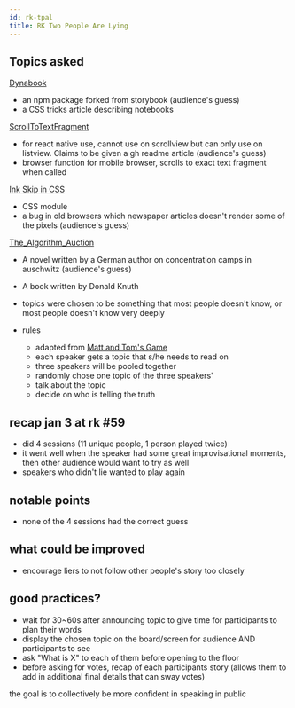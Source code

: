 ```yaml
---
id: rk-tpal
title: RK Two People Are Lying
---
```


## Topics asked
[Dynabook](https://en.wikipedia.org/wiki/Dynabook)
- an npm package forked from storybook (audience's guess)
- a CSS tricks article describing notebooks

[ScrollToTextFragment](https://github.com/WICG/ScrollToTextFragment)
- for react native use, cannot use on scrollview but can only use on listview. Claims to be given a gh readme article (audience's guess)
- browser function for mobile browser, scrolls to exact text fragment when called

[Ink Skip in CSS](https://www.w3.org/TR/css-text-decor-3/#line-decoration)
- CSS module
- a bug in old browsers which newspaper articles doesn't render some of the pixels (audience's guess)

[The_Algorithm_Auction](https://en.wikipedia.org/wiki/The_Algorithm_Auction)
- A novel written by a German author on concentration camps in auschwitz (audience's guess)
- A book written by Donald Knuth

- topics were chosen to be something that most people doesn't know, or most people doesn't know very deeply

- rules
  - adapted from [Matt and Tom's Game](https://www.youtube.com/watch?v=3UAOs9B9UH8)
  - each speaker gets a topic that s/he needs to read on
  - three speakers will be pooled together
  - randomly chose one topic of the three speakers'
  - talk about the topic
  - decide on who is telling the truth

## recap jan 3 at rk #59

- did 4 sessions (11 unique people, 1 person played twice)
- it went well when the speaker had some great improvisational moments, then other audience would want to try as well
- speakers who didn't lie wanted to play again

## notable points
- none of the 4 sessions had the correct guess

## what could be improved
- encourage liers to not follow other people's story too closely

## good practices?
- wait for 30~60s after announcing topic to give time for participants to plan their words
- display the chosen topic on the board/screen for audience AND participants to see
- ask "What is X" to each of them before opening to the floor
- before asking for votes, recap of each participants story (allows them to add in additional final details that can sway votes)

the goal is to collectively be more confident in speaking in public
